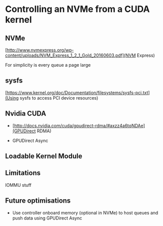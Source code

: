 Controlling an NVMe from a CUDA kernel
======================================

NVMe
--------------------------------------
[http://www.nvmexpress.org/wp-content/uploads/NVM_Express_1_2_1_Gold_20160603.pdf](NVM Express)

For simplicity is every queue a page large

sysfs
--------------------------------------
[https://www.kernel.org/doc/Documentation/filesystems/sysfs-pci.txt](Using sysfs to access PCI device resources)

Nvidia CUDA
--------------------------------------
  - [http://docs.nvidia.com/cuda/gpudirect-rdma/#axzz4a6tqNDAe](GPUDirect RDMA)

  - GPUDirect Async

Loadable Kernel Module
--------------------------------------

Limitations
--------------------------------------
IOMMU stuff

Future optimisations
--------------------------------------
  - Use controller onboard memory (optional in NVMe) to host queues and push data using GPUDirect Async
